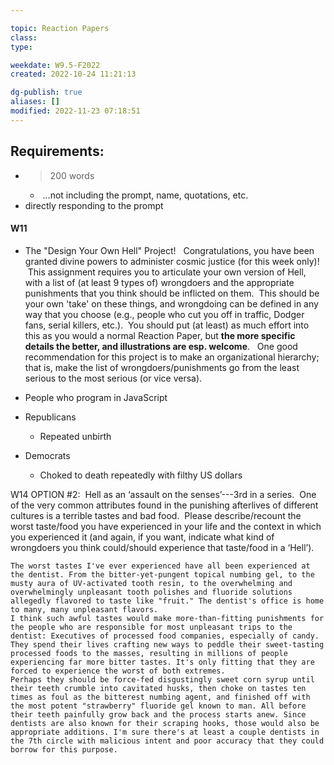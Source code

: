 ---
topic: Reaction Papers
class: 
type: 

weekdate: W9.5-F2022
created: 2022-10-24 11:21:13

dg-publish: true
aliases: []
modified: 2022-11-23 07:18:51
---


## Requirements:
- >200 words
	-  ...not including the prompt, name, quotations, etc.
-  directly responding to the prompt


#### W11
- The "Design Your Own Hell" Project!   Congratulations, you have been granted divine powers to administer cosmic justice (for this week only)!  This assignment requires you to articulate your own version of Hell, with a list of (at least 9 types of) wrongdoers and the appropriate punishments that you think should be inflicted on them.  This should be your own 'take' on these things, and wrongdoing can be defined in any way that you choose (e.g., people who cut you off in traffic, Dodger fans, serial killers, etc.).  You should put (at least) as much effort into this as you would a normal Reaction Paper, but **the more specific details the better, and illustrations are esp. welcome**.   One good recommendation for this project is to make an organizational hierarchy; that is, make the list of wrongdoers/punishments go from the least serious to the most serious (or vice versa).

- People who program in JavaScript
- Republicans
	- Repeated unbirth
- Democrats
	- Choked to death repeatedly with filthy US dollars



W14
OPTION #2:  Hell as an ‘assault on the senses’---3rd in a series.  One of the very common attributes found in the punishing afterlives of different cultures is a terrible tastes and bad food.  Please describe/recount the worst taste/food you have experienced in your life and the context in which you experienced it (and again, if you want, indicate what kind of wrongdoers you think could/should experience that taste/food in a ‘Hell’).

	The worst tastes I've ever experienced have all been experienced at the dentist. From the bitter-yet-pungent topical numbing gel, to the musty aura of UV-activated tooth resin, to the overwhelming and overwhelmingly unpleasant tooth polishes and fluoride solutions allegedly flavored to taste like "fruit." The dentist's office is home to many, many unpleasant flavors.
	I think such awful tastes would make more-than-fitting punishments for the people who are responsible for most unpleasant trips to the dentist: Executives of processed food companies, especially of candy. They spend their lives crafting new ways to peddle their sweet-tasting processed foods to the masses, resulting in millions of people experiencing far more bitter tastes. It's only fitting that they are forced to experience the worst of both extremes.
	Perhaps they should be force-fed disgustingly sweet corn syrup until their teeth crumble into cavitated husks, then choke on tastes ten times as foul as the bitterest numbing agent, and finished off with the most potent "strawberry" fluoride gel known to man. All before their teeth painfully grow back and the process starts anew. Since dentists are also known for their scraping hooks, those would also be appropriate additions. I'm sure there's at least a couple dentists in the 7th circle with malicious intent and poor accuracy that they could borrow for this purpose.